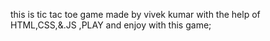 this is tic tac toe game made by vivek kumar with the help of HTML,CSS,&.JS ,PLAY and enjoy with this game;